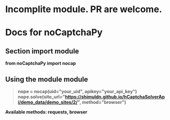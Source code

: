 # Incomplite module. PR are welcome.


# Docs for noCaptchaPy


## Section import module

<b>from noCaptchaPy import nocap</p>


## Using the module module

> nope = nocap(uid="your_uid", apikey="your_api_key")
> nope.solve(site_url="https://shimuldn.github.io/hCaptchaSolverApi/demo_data/demo_sites/2/", method="browser")

Available methods: requests, browser
